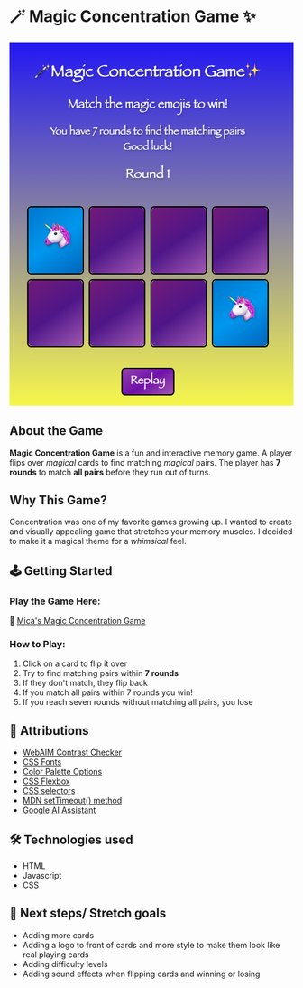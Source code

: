 # 🪄 Magic Concentration Game ✨

![Screenshot of game](/images/magic%20game.png)


## About the Game
**Magic Concentration Game** is a fun and interactive memory game. A player flips over *magical* cards to find matching *magical* pairs. The player has **7 rounds** to match **all pairs** before they run out of turns.

## Why This Game?
Concentration was one of my favorite games growing up. I wanted to create and visually appealing game that stretches your memory muscles. I decided to make it a magical theme for a *whimsical* feel.

## 🕹️ Getting Started
### Play the Game Here:
🔗 [Mica's Magic Concentration Game](https://mcohenfuentes.github.io/magic-concentration-game/)

### How to Play:
1. Click on a card to flip it over 
2. Try to find matching pairs within **7 rounds**
3. If they don't match, they flip back
4. If you match all pairs within 7 rounds you win!
5. If you reach seven rounds without matching all pairs, you lose

## 🔗 Attributions 
* [WebAIM Contrast Checker](https://webaim.org/resources/contrastchecker/?fcolor=0000FF&bcolor=FFFFFF)
* [CSS Fonts](https://www.w3schools.com/css/css_font_websafe.asp)
* [Color Palette Options](https://colormagic.app/palette/67a40a0251775b8341dfed60)
* [CSS Flexbox](https://css-tricks.com/snippets/css/a-guide-to-flexbox/)
* [CSS selectors](https://www.w3schools.com/css/css_selectors.asp)
* [MDN setTimeout() method](https://developer.mozilla.org/en-US/docs/Web/API/Window/setTimeout)
* [Google AI Assistant](https://www.google.com/search?q=how+to+shuffle+with+a+nodelist+javascript&oq=how+to+sh&gs_lcrp=EgZjaHJvbWUqCAgAEEUYJxg7MggIABBFGCcYOzIOCAEQRRgnGDsYgAQYigUyBggCEEUYOzIGCAMQRRg5MgcIBBAAGIAEMgYIBRBFGDwyBggGEEUYPDIGCAcQRRg80gEIMzQ0OWowajeoAgCwAgA&sourceid=chrome&ie=UTF-8)

## 🛠️ Technologies used
* HTML
* Javascript
* CSS

## 🚀 Next steps/ Stretch goals
* Adding more cards
* Adding a logo to front of cards and more style to make them look like real playing cards
* Adding difficulty levels
* Adding sound effects when flipping cards and winning or losing